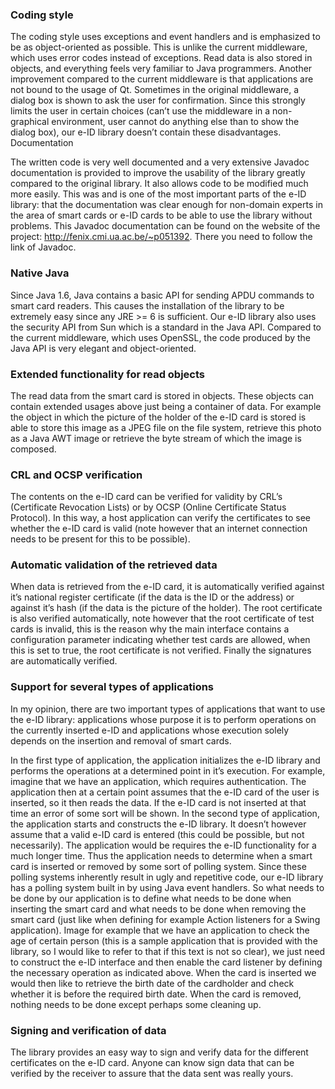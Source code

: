 ### Coding style ###
The coding style uses exceptions and event handlers and is emphasized to be as object-oriented as possible. This is unlike the current middleware, which uses error codes instead of exceptions. Read data is also stored in objects, and everything feels very familiar to Java programmers.
Another improvement compared to the current middleware is that applications are not bound to the usage of Qt. Sometimes in the original middleware, a dialog box is shown to ask the user for confirmation. Since this strongly limits the user in certain choices (can’t use the middleware in a non-graphical environment, user cannot do anything else than to show the dialog box), our e-ID library doesn’t contain these disadvantages.
Documentation

The written code is very well documented and a very extensive Javadoc documentation is provided to improve the usability of the library greatly compared to the original library. It also allows code to be modified much more easily. This was and is one of the most important parts of the e-ID library: that the documentation was clear enough for non-domain experts in the area of smart cards or e-ID cards to be able to use the library without problems. This Javadoc documentation can be found on the website of the project: http://fenix.cmi.ua.ac.be/~p051392. There you need to follow the link of Javadoc.

### Native Java ###
Since Java 1.6, Java contains a basic API for sending APDU commands to smart card readers. This causes the installation of the library to be extremely easy since any JRE >= 6 is sufficient.
Our e-ID library also uses the security API from Sun which is a standard in the Java API. Compared to the current middleware, which uses OpenSSL, the code produced by the Java API is very elegant and object-oriented.

### Extended functionality for read objects ###
The read data from the smart card is stored in objects. These objects can contain extended usages above just being a container of data. For example the object in which the picture of the holder of the e-ID card is stored is able to store this image as a JPEG file on the file system, retrieve this photo as a Java AWT image or retrieve the byte stream of which the image is composed.

### CRL and OCSP verification ###
The contents on the e-ID card can be verified for validity by CRL’s (Certificate Revocation Lists) or by OCSP (Online Certificate Status Protocol). In this way, a host application can verify the certificates to see whether the e-ID card is valid (note however that an internet connection needs to be present for this to be possible).

### Automatic validation of the retrieved data ###
When data is retrieved from the e-ID card, it is automatically verified against it’s national register certificate (if the data is the ID or the address) or against it’s hash (if the data is the picture of the holder). The root certificate is also verified automatically, note however that the root certificate of test cards is invalid, this is the reason why the main interface contains a configuration parameter indicating whether test cards are allowed, when this is set to true, the root certificate is not verified. Finally the signatures are automatically verified.

### Support for several types of applications ###
In my opinion, there are two important types of applications that want to use the e-ID library: applications whose purpose it is to perform operations on the currently inserted e-ID and applications whose execution solely depends on the insertion and removal of smart cards.

In the first type of application, the application initializes the e-ID library and performs the operations at a determined point in it’s execution. For example, imagine that we have an application, which requires authentication. The application then at a certain point assumes that the e-ID card of the user is inserted, so it then reads the data. If the e-ID card is not inserted at that time an error of some sort will be shown.
In the second type of application, the application starts and constructs the e-ID library. It doesn’t however assume that a valid e-ID card is entered (this could be possible, but not necessarily). The application would be requires the e-ID functionality for a much longer time. Thus the application needs to determine when a smart card is inserted or removed by some sort of polling system. Since these polling systems inherently result in ugly and repetitive code, our e-ID library has a polling system built in by using Java event handlers. So what needs to be done by our application is to define what needs to be done when inserting the smart card and what needs to be done when removing the smart card (just like when defining for example Action listeners for a Swing application). Image for example that we have an application to check the age of certain person (this is a sample application that is provided with the library, so I would like to refer to that if this text is not so clear), we just need to construct the e-ID interface and then enable the card listener by defining the necessary operation as indicated above. When the card is inserted we would then like to retrieve the birth date of the cardholder and check whether it is before the required birth date. When the card is removed, nothing needs to be done except perhaps some cleaning up.

### Signing and verification of data ###
The library provides an easy way to sign and verify data for the different certificates on the e-ID card. Anyone can know sign data that can be verified by the receiver to assure that the data sent was really yours.